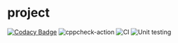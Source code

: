 # project
[![Codacy Badge](https://api.codacy.com/project/badge/Grade/d77430ed97984c86962edd2e701ed68c)](https://app.codacy.com/manual/stepin104504/project?utm_source=github.com&utm_medium=referral&utm_content=stepin104504/project&utm_campaign=Badge_Grade_Dashboard)
![cppcheck-action](https://github.com/stepin104504/project/workflows/cppcheck-action/badge.svg)
![CI](https://github.com/stepin104504/project/workflows/CI/badge.svg)
![Unit testing](https://github.com/stepin104504/project/workflows/Unit%20testing/badge.svg)
